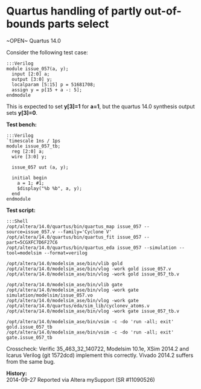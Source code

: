 
Quartus handling of partly out-of-bounds parts select
=====================================================

~OPEN~ Quartus 14.0

Consider the following test case:

    :::Verilog
    module issue_057(a, y);
      input [2:0] a;
      output [3:0] y;
      localparam [5:15] p = 51681708;
      assign y = p[15 + a -: 5];
    endmodule

This is expected to set **y[3]=1** for **a=1**, but the quartus 14.0 synthesis output 
sets **y[3]=0**.

**Test bench:**

    :::Verilog
    `timescale 1ns / 1ps
    module issue_057_tb;
      reg [2:0] a;
      wire [3:0] y;
    
      issue_057 uut (a, y);
    
      initial begin
        a = 1; #1;
        $display("%b %b", a, y);
      end
    endmodule

**Test script:**

    :::Shell
    /opt/altera/14.0/quartus/bin/quartus_map issue_057 --source=issue_057.v --family='Cyclone V'
    /opt/altera/14.0/quartus/bin/quartus_fit issue_057 --part=5CGXFC7D6F27C6
    /opt/altera/14.0/quartus/bin/quartus_eda issue_057 --simulation --tool=modelsim --format=verilog
    
    /opt/altera/14.0/modelsim_ase/bin/vlib gold
    /opt/altera/14.0/modelsim_ase/bin/vlog -work gold issue_057.v
    /opt/altera/14.0/modelsim_ase/bin/vlog -work gold issue_057_tb.v
    
    /opt/altera/14.0/modelsim_ase/bin/vlib gate
    /opt/altera/14.0/modelsim_ase/bin/vlog -work gate simulation/modelsim/issue_057.vo
    /opt/altera/14.0/modelsim_ase/bin/vlog -work gate /opt/altera/14.0/quartus/eda/sim_lib/cyclonev_atoms.v
    /opt/altera/14.0/modelsim_ase/bin/vlog -work gate issue_057_tb.v
    
    /opt/altera/14.0/modelsim_ase/bin/vsim -c -do 'run -all; exit' gold.issue_057_tb
    /opt/altera/14.0/modelsim_ase/bin/vsim -c -do 'run -all; exit' gate.issue_057_tb

Crosscheck: Verific 35_463_32_140722, Modelsim 10.1e, XSim 2014.2 and Icarus Verilog
(git 1572dcd) implement this correctly. Vivado 2014.2 suffers from the same bug.

**History:**  
2014-09-27 Reported via Altera mySupport (SR #11090526)  
